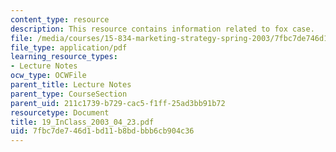 ```yaml
---
content_type: resource
description: This resource contains information related to fox case.
file: /media/courses/15-834-marketing-strategy-spring-2003/7fbc7de746d1bd11b8bdbbb6cb904c36_19_InClass_2003_04_23.pdf
file_type: application/pdf
learning_resource_types:
- Lecture Notes
ocw_type: OCWFile
parent_title: Lecture Notes
parent_type: CourseSection
parent_uid: 211c1739-b729-cac5-f1ff-25ad3bb91b72
resourcetype: Document
title: 19_InClass_2003_04_23.pdf
uid: 7fbc7de7-46d1-bd11-b8bd-bbb6cb904c36
---
```

